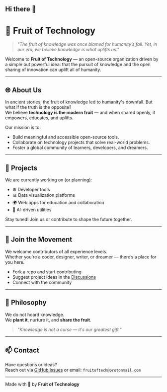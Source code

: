 ## Hi there 👋
# 🍎 Fruit of Technology

> _"The fruit of knowledge was once blamed for humanity’s fall. Yet, in our era, we believe knowledge is what uplifts us."_

Welcome to **Fruit of Technology** — an open-source organization driven by a simple but powerful idea: that the pursuit of knowledge and the open sharing of innovation can uplift all of humanity.

---

## 🌐 About Us

In ancient stories, the fruit of knowledge led to humanity's downfall. But what if the truth is the opposite?  
We believe **technology is the modern fruit** — and when shared openly, it empowers, educates, and uplifts.

Our mission is to:
- Build meaningful and accessible open-source tools.
- Collaborate on technology projects that solve real-world problems.
- Foster a global community of learners, developers, and dreamers.

---

## 📁 Projects

We are currently working on (or planning):
- ⚙️ Developer tools
- 📊 Data visualization platforms
- 🌍 Web apps for education and collaboration
- 🤖 AI-driven utilities

Stay tuned! Join us or contribute to shape the future together.

---

## 🤝 Join the Movement

We welcome contributors of all experience levels.  
Whether you're a coder, designer, writer, or dreamer — there’s a place for you here.

- Fork a repo and start contributing
- Suggest project ideas in the [Discussions](https://github.com/orgs/fruit-of-technology/discussions)
- Connect with the community

---

## 📜 Philosophy

We do not hoard knowledge.  
We **plant it**, nurture it, and **share the fruit**.

> _"Knowledge is not a curse — it's our greatest gift."_

---

## 📫 Contact

Have questions or ideas?  
Reach out via [GitHub Issues](https://github.com/orgs/fruit-of-technology/issues) or email: `fruitoftech@protonmail.com`

---

Made with 🍎 by **Fruit of Technology**
<!--

**Here are some ideas to get you started:**

🙋‍♀️ A short introduction - what is your organization all about?
🌈 Contribution guidelines - how can the community get involved?
👩‍💻 Useful resources - where can the community find your docs? Is there anything else the community should know?
🍿 Fun facts - what does your team eat for breakfast?
🧙 Remember, you can do mighty things with the power of [Markdown](https://docs.github.com/github/writing-on-github/getting-started-with-writing-and-formatting-on-github/basic-writing-and-formatting-syntax)
-->
